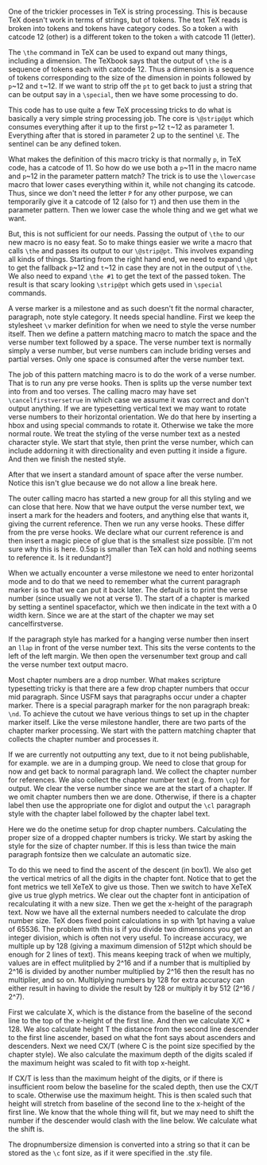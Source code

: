 
[+strippt]::
One of the trickier processes in TeX is string processing. This is because TeX
doesn't work in terms of strings, but of tokens. The text TeX reads is broken
into tokens and tokens have category codes. So a token `a` with catcode 12
(other) is a different token to the token `a` with catcode 11 (letter).

The `\the` command in TeX can be used to expand out many things, including a
dimension. The TeXbook says that the output of `\the` is a sequence of tokens
each with catcode 12. Thus a dimension is a sequence of tokens corresponding to
the size of the dimension in points followed by `p`~12 and `t`~12. If we want to
strip off the `pt` to get back to just a string that can be output say in a
`\special`, then we have some processing to do.

This code has to use quite a few TeX processing tricks to do what is basically a
very simple string processing job. The core is `\@strip@pt` which consumes
everything after it up to the first `p`~12 `t`~12 as parameter 1. Everything
after that is stored in parameter 2 up to the sentinel `\E`. The sentinel can be
any defined token.

What makes the definition of this macro tricky is that normally `p`, in TeX
code, has a catcode of 11. So how do we use both a `p`~11 in the macro name and
`p`~12 in the parameter pattern match? The trick is to use the `\lowercase`
macro that lower cases everything within it, while not changing its catcode.
Thus, since we don't need the letter `P` for any other purpose, we can
temporarily give it a catcode of 12 (also for `T`) and then use them in the
parameter pattern. Then we lower case the whole thing and we get what we want.

But, this is not sufficient for our needs. Passing the output of `\the` to our
new macro is no easy feat. So to make things easier we write a macro that calls
`\the` and passes its output to our `\@strip@pt`. This involves expanding all
kinds of things. Starting from the right hand end, we need to expand `\@pt` to
get the fallback `p`~12 and `t`~12 in case they are not in the output of `\the`.
We also need to expand `\the #1` to get the text of the passed token. The result
is that scary looking `\strip@pt` which gets used in `\special` commands.

[-strippt]::

[+d_sty-defcv]::
A verse marker is a milestone and as such doesn't fit the normal character,
paragraph, note style category. It needs special handline. First we keep the
stylesheet `\v` marker definition for when we need to style the verse number
itself. Then we define a pattern matching macro to match the space and the verse
number text followed by a space. The verse number text is normally simply a
verse number, but verse numbers can include briding verses and partial verses.
Only one space is consumed after the verse number text.

The job of this pattern matching macro is to do the work of a verse number. That
is to run any pre verse hooks. Then is splits up the verse number text into from
and too verses. The calling macro may have set `\cancelfirstversetrue` in which
case we assume it was correct and don't output anything. If we are typesetting
vertical text we may want to rotate verse numbers to their horizontal
orientation. We do that here by inserting a hbox and using special commands to
rotate it. Otherwise we take the more normal route. We treat the styling of the
verse number text as a nested character style. We start that style, then print
the verse number, which can include addorning it with directionality and even
putting it inside a figure. And then we finish the nested style.

After that we insert a standard amount of space after the verse number. Notice this
isn't glue because we do not allow a line break here.

The outer calling macro has started a new group for all this styling and we can
close that here. Now that we have output the verse number text, we insert a mark
for the headers and footers, and anything else that wants it, giving the current
reference. Then we run any verse hooks. These differ from the pre verse hooks.
We declare what our current reference is and then insert a magic piece of glue
that is the smallest size possible. [I'm not sure why this is here. 0.5sp is
smaller than TeX can hold and nothing seems to reference it. Is it redundant?]

[-d_sty-defcv]::

[+d_sty-verse]::
When we actually encounter a verse milestone we need to enter horizontal mode
and to do that we need to remember what the current paragraph marker is so that
we can put it back later. The default is to print the verse number (since
usually we not at verse 1). The start of a chapter is marked by setting a
sentinel spacefactor, which we then indicate in the text with a 0 width kern.
Since we are at the start of the chapter we may set cancelfirstverse.

If the paragraph style has marked for a hanging verse number then insert an
`llap` in front of the verse number text. This sits the verse contents to the
left of the left margin. We then open the versenumber text group and call the
verse number text output macro.

[-d_sty-verse]::

[+d_sty-chap]::
Most chapter numbers are a drop number. What makes scripture typesetting tricky
is that there are a few drop chapter numbers that occur mid paragraph. Since
USFM says that paragraphs occur under a chapter marker. There is a special
paragraph marker for the non paragraph break: `\nd`. To achieve the cutout we
have verious things to set up in the chapter marker itself. Like the verse
milestone handler, there are two parts of the chapter marker processing. We
start with the pattern matching chapter that collects the chapter number and
processes it.

If we are currently not outputting any text, due to it not being publishable,
for example. we are in a dumping group. We need to close that group for now and
get back to normal paragraph land. We collect the chapter number for references.
We also collect the chapter number text (e.g. from `\cp`) for output. We clear
the verse number since we are at the start of a chapter. If we omit chapter
numbers then we are done. Otherwise, if there is a chapter label then use the
appropriate one for diglot and output the `\cl` paragraph style with the chapter
label followed by the chapter label text.

[-d_sty-chap]::

[+d_sty-chap-setup]::

Here we do the onetime setup for drop chapter numbers. Calculating the proper
size of a dropped chapter numbers is tricky. We start by asking the style for
the size of chapter number. If this is less than twice the main paragraph
fontsize then we calculate an automatic size.

To do this we need to find the ascent of the descent (in box1). We also get the
vertical metrics of all the digits in the chapter font. Notice that to get the
font metrics we tell XeTeX to give us those. Then we switch to have XeTeX give
us true glyph metrics. We clear out the chapter font in anticipation of
recalculating it with a new size. Then we get the x-height of the paragraph
text. Now we have all the external numbers needed to calculate the drop number
size. TeX does fixed point calculations in sp with 1pt having a value of 65536.
The problem with this is if you divide two dimensions you get an integer
division, which is often not very useful. To increase accuracy, we multiple up
by 128 (giving a maximum dimension of 512pt which should be enough for 2 lines
of text). This means keeping track of when we multiply, values are in effect
mulitplied by 2^16 and if a number that is multiplied by 2^16 is divided by
another number multiplied by 2^16 then the result has no multiplier, and so on.
Multiplying numbers by 128 for extra accuracy can either result in having to
divide the result by 128 or multiply it by 512 (2^16 / 2^7).

First we calculate X, which is the distance from the baseline of the second
line to the top of the x-height of the first line. And then we calculate X/C *
128. We also calculate height T the distance from the second line descender to
the first line ascender, based on what the font says about ascenders and
descenders. Next we need CX/T (where C is the point size specified by the
chapter style). We also calculate the maximum depth of the digits scaled if
the maximum height was scaled to fit with top x-height.

If CX/T is less than the maximum height of the digits, or if there is
insufficient room below the baseline for the scaled depth, then use the CX/T to
scale. Otherwise use the maximum height. This is then scaled such that height
will stretch from baseline of the second line to the x-height of the first line.
We know that the whole thing will fit, but we may need to shift the number if
the descender would clash with the line below. We calculate what the shift is.

The dropnumbersize dimension is converted into a string so that it can be stored
as the `\c` font size, as if it were specified in the .sty file.

[-d_sty-chap-setup]::

